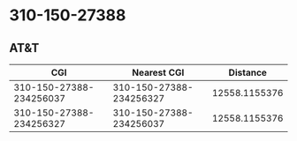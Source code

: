 # 310-150-27388
## AT&T


| CGI | Nearest CGI | Distance |
|-----|-------------|----------|
| 310-150-27388-234256037 | 310-150-27388-234256327 | 12558.1155376 |
| 310-150-27388-234256327 | 310-150-27388-234256037 | 12558.1155376 |
